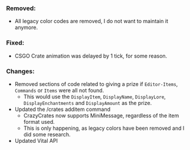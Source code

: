 ### Removed:
- All legacy color codes are removed, I do not want to maintain it anymore.

### Fixed:
- CSGO Crate animation was delayed by 1 tick, for some reason.

### Changes:
- Removed sections of code related to giving a prize if `Editor-Items`, `Commands` or `Items` were all not found.
  - This would use the `DisplayItem`, `DisplayName`, `DisplayLore`, `DisplayEnchantments` and `DisplayAmount` as the prize.
- Updated the /crates additem command
  - CrazyCrates now supports MiniMessage, regardless of the item format used.
  - This is only happening, as legacy colors have been removed and I did some research.
- Updated Vital API